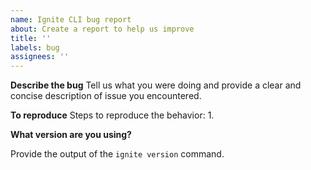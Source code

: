 ```yaml
---
name: Ignite CLI bug report
about: Create a report to help us improve
title: ''
labels: bug
assignees: ''
---
```


**Describe the bug**
Tell us what you were doing and provide a clear and concise description of issue you encountered.

**To reproduce**
Steps to reproduce the behavior:
1. 

**What version are you using?**

Provide the output of the `ignite version` command. 
 
